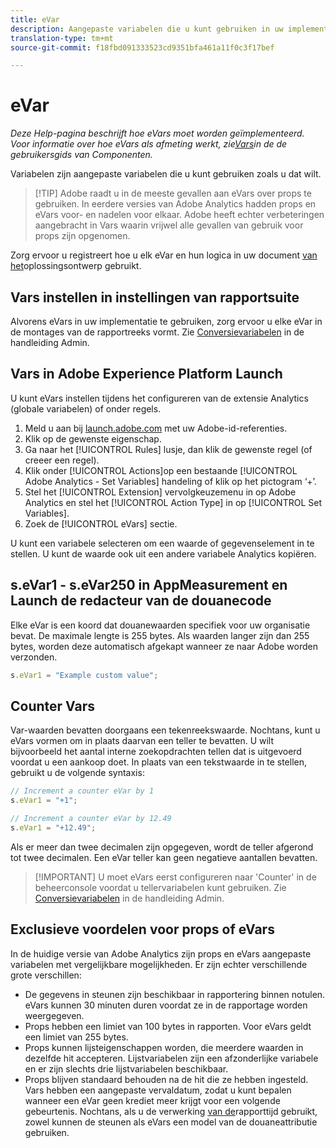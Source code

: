 ```yaml
---
title: eVar
description: Aangepaste variabelen die u kunt gebruiken in uw implementatie.
translation-type: tm+mt
source-git-commit: f18fbd091333523cd9351bfa461a11f0c3f17bef

---
```



# eVar

*Deze Help-pagina beschrijft hoe eVars moet worden geïmplementeerd. Voor informatie over hoe eVars als afmeting werkt, zie[Vars](../../../components/c-variables/dimensionslist/reports-conversion.md)in de de gebruikersgids van Componenten.*

Variabelen zijn aangepaste variabelen die u kunt gebruiken zoals u dat wilt.

> [!TIP] Adobe raadt u in de meeste gevallen aan eVars over props te gebruiken. In eerdere versies van Adobe Analytics hadden props en eVars voor- en nadelen voor elkaar. Adobe heeft echter verbeteringen aangebracht in Vars waarin vrijwel alle gevallen van gebruik voor props zijn opgenomen.

Zorg ervoor u registreert hoe u elk eVar en hun logica in uw document [van het](../../prepare/solution-design.md)oplossingsontwerp gebruikt.

## Vars instellen in instellingen van rapportsuite

Alvorens eVars in uw implementatie te gebruiken, zorg ervoor u elke eVar in de montages van de rapportreeks vormt. Zie [Conversievariabelen](/help/admin/admin/conversion-var-admin/conversion-var-admin.md) in de handleiding Admin.

## Vars in Adobe Experience Platform Launch

U kunt eVars instellen tijdens het configureren van de extensie Analytics (globale variabelen) of onder regels.

1. Meld u aan bij [launch.adobe.com](https://launch.adobe.com) met uw Adobe-id-referenties.
2. Klik op de gewenste eigenschap.
3. Ga naar het [!UICONTROL Rules] lusje, dan klik de gewenste regel (of creeer een regel).
4. Klik onder [!UICONTROL Actions]op een bestaande [!UICONTROL Adobe Analytics - Set Variables] handeling of klik op het pictogram ‘+’.
5. Stel het [!UICONTROL Extension] vervolgkeuzemenu in op Adobe Analytics en stel het [!UICONTROL Action Type] in op [!UICONTROL Set Variables].
6. Zoek de [!UICONTROL eVars] sectie.

U kunt een variabele selecteren om een waarde of gegevenselement in te stellen. U kunt de waarde ook uit een andere variabele Analytics kopiëren.

## s.eVar1 - s.eVar250 in AppMeasurement en Launch de redacteur van de douanecode

Elke eVar is een koord dat douanewaarden specifiek voor uw organisatie bevat. De maximale lengte is 255 bytes. Als waarden langer zijn dan 255 bytes, worden deze automatisch afgekapt wanneer ze naar Adobe worden verzonden.

```js
s.eVar1 = "Example custom value";
```

## Counter Vars

Var-waarden bevatten doorgaans een tekenreekswaarde. Nochtans, kunt u eVars vormen om in plaats daarvan een teller te bevatten. U wilt bijvoorbeeld het aantal interne zoekopdrachten tellen dat is uitgevoerd voordat u een aankoop doet. In plaats van een tekstwaarde in te stellen, gebruikt u de volgende syntaxis:

```js
// Increment a counter eVar by 1
s.eVar1 = "+1";

// Increment a counter eVar by 12.49
s.eVar1 = "+12.49";
```

Als er meer dan twee decimalen zijn opgegeven, wordt de teller afgerond tot twee decimalen. Een eVar teller kan geen negatieve aantallen bevatten.

> [!IMPORTANT] U moet eVars eerst configureren naar &#39;Counter&#39; in de beheerconsole voordat u tellervariabelen kunt gebruiken. Zie [Conversievariabelen](/help/admin/admin/conversion-var-admin/conversion-var-admin.md) in de handleiding Admin.

## Exclusieve voordelen voor props of eVars

In de huidige versie van Adobe Analytics zijn props en eVars aangepaste variabelen met vergelijkbare mogelijkheden. Er zijn echter verschillende grote verschillen:

* De gegevens in steunen zijn beschikbaar in rapportering binnen notulen. eVars kunnen 30 minuten duren voordat ze in de rapportage worden weergegeven.
* Props hebben een limiet van 100 bytes in rapporten. Voor eVars geldt een limiet van 255 bytes.
* Props kunnen lijsteigenschappen worden, die meerdere waarden in dezelfde hit accepteren. Lijstvariabelen zijn een afzonderlijke variabele en er zijn slechts drie lijstvariabelen beschikbaar.
* Props blijven standaard behouden na de hit die ze hebben ingesteld. Vars hebben een aangepaste vervaldatum, zodat u kunt bepalen wanneer een eVar geen krediet meer krijgt voor een volgende gebeurtenis. Nochtans, als u de verwerking [van de](../../../components/vrs/vrs-report-time-processing.md)rapporttijd gebruikt, zowel kunnen de steunen als eVars een model van de douaneattributie gebruiken.
